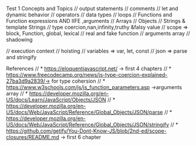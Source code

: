 Test 1 Concepts and Topics
// output statements // comments // let and dynamic behavior // operators // data types // loops // Functions and Function expressions AND IIFE ,arguments // Arrays // Objects // Strings & template Strings // type coercion,nan,infinity,truthy &falsy value // scope => block, Function, global, lexical // real and fake function // arguments array // shadowing

// execution context // hoisting // variables => var, let, const // json => parse and stringify

References // * https://eloquentjavascript.net/ -> first 4 chapters // * https://www.freecodecamp.org/news/js-type-coercion-explained-27ba3d9a2839/-> for type cohersion // * https://www.w3schools.com/js/js_function_parameters.asp ->arguments array // * https://developer.mozilla.org/en-US/docs/Learn/JavaScript/Objects/JSON // * https://developer.mozilla.org/en-US/docs/Web/JavaScript/Reference/Global_Objects/JSON/parse // * https://developer.mozilla.org/en-US/docs/Web/JavaScript/Reference/Global_Objects/JSON/stringify // * https://github.com/getify/You-Dont-Know-JS/blob/2nd-ed/scope-closures/README.md -> first 6 chapter